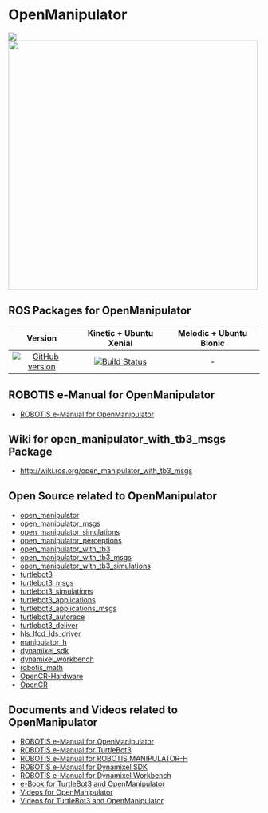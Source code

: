 # OpenManipulator
<img src="https://github.com/ROBOTIS-GIT/emanual/blob/master/assets/images/platform/openmanipulator/OpenManipulator.png">
<img src="https://github.com/ROBOTIS-GIT/emanual/blob/master/assets/images/platform/openmanipulator/OpenManipulator_Chain_Capture.png" width="500">

## ROS Packages for OpenManipulator
|Version|Kinetic + Ubuntu Xenial|Melodic + Ubuntu Bionic|
|:---:|:---:|:---:|
|[![GitHub version](https://badge.fury.io/gh/ROBOTIS-GIT%2Fopen_manipulator_with_tb3_msgs.svg)](https://badge.fury.io/gh/ROBOTIS-GIT%2Fopen_manipulator_with_tb3_msgs)|[![Build Status](https://travis-ci.org/ROBOTIS-GIT/open_manipulator_with_tb3_msgs.svg?branch=kinetic-devel)](https://travis-ci.org/ROBOTIS-GIT/open_manipulator_with_tb3_msgs)|-|

## ROBOTIS e-Manual for OpenManipulator
- [ROBOTIS e-Manual for OpenManipulator](http://emanual.robotis.com/docs/en/platform/openmanipulator/)

## Wiki for open_manipulator_with_tb3_msgs Package
- http://wiki.ros.org/open_manipulator_with_tb3_msgs

## Open Source related to OpenManipulator
- [open_manipulator](https://github.com/ROBOTIS-GIT/open_manipulator)
- [open_manipulator_msgs](https://github.com/ROBOTIS-GIT/open_manipulator_msgs)
- [open_manipulator_simulations](https://github.com/ROBOTIS-GIT/open_manipulator_simulations)
- [open_manipulator_perceptions](https://github.com/ROBOTIS-GIT/open_manipulator_perceptions)
- [open_manipulator_with_tb3](https://github.com/ROBOTIS-GIT/open_manipulator_with_tb3)
- [open_manipulator_with_tb3_msgs](https://github.com/ROBOTIS-GIT/open_manipulator_with_tb3_msgs)
- [open_manipulator_with_tb3_simulations](https://github.com/ROBOTIS-GIT/open_manipulator_with_tb3_simulations)
- [turtlebot3](https://github.com/ROBOTIS-GIT/turtlebot3)
- [turtlebot3_msgs](https://github.com/ROBOTIS-GIT/turtlebot3_msgs)
- [turtlebot3_simulations](https://github.com/ROBOTIS-GIT/turtlebot3_simulations)
- [turtlebot3_applications](https://github.com/ROBOTIS-GIT/turtlebot3_applications)
- [turtlebot3_applications_msgs](https://github.com/ROBOTIS-GIT/turtlebot3_applications_msgs)
- [turtlebot3_autorace](https://github.com/ROBOTIS-GIT/turtlebot3_autorace)
- [turtlebot3_deliver](https://github.com/ROBOTIS-GIT/turtlebot3_deliver)
- [hls_lfcd_lds_driver](https://github.com/ROBOTIS-GIT/hls_lfcd_lds_driver)
- [manipulator_h](https://github.com/ROBOTIS-GIT/ROBOTIS-MANIPULATOR-H)
- [dynamixel_sdk](https://github.com/ROBOTIS-GIT/DynamixelSDK)
- [dynamixel_workbench](https://github.com/ROBOTIS-GIT/dynamixel-workbench)
- [robotis_math](https://github.com/ROBOTIS-GIT/ROBOTIS-Math)
- [OpenCR-Hardware](https://github.com/ROBOTIS-GIT/OpenCR-Hardware)
- [OpenCR](https://github.com/ROBOTIS-GIT/OpenCR)

## Documents and Videos related to OpenManipulator
- [ROBOTIS e-Manual for OpenManipulator](http://emanual.robotis.com/docs/en/platform/openmanipulator/)
- [ROBOTIS e-Manual for TurtleBot3](http://turtlebot3.robotis.com/)
- [ROBOTIS e-Manual for ROBOTIS MANIPULATOR-H](http://emanual.robotis.com/docs/en/platform/manipulator_h/introduction/)
- [ROBOTIS e-Manual for Dynamixel SDK](http://emanual.robotis.com/docs/en/software/dynamixel/dynamixel_sdk/overview/)
- [ROBOTIS e-Manual for Dynamixel Workbench](http://emanual.robotis.com/docs/en/software/dynamixel/dynamixel_workbench/)
- [e-Book for TurtleBot3 and OpenManipulator](https://community.robotsource.org/t/download-the-ros-robot-programming-book-for-free/51/)
- [Videos for OpenManipulator](https://www.youtube.com/playlist?list=PLRG6WP3c31_WpEsB6_Rdt3KhiopXQlUkb)
- [Videos for TurtleBot3 and OpenManipulator](https://www.youtube.com/playlist?list=PLRG6WP3c31_XI3wlvHlx2Mp8BYqgqDURU)
